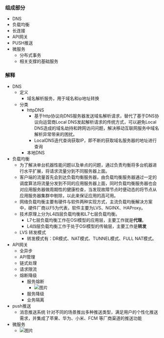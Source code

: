 ### 组成部分

* DNS 
* 负载均衡
*  长连接 
* API网关
* PUSH推送
* 微服务
  * 分布式事务
  * 相关支撑的基础服务

### 解释

* DNS
  * 定义
    * 域名解析服务，用于域名和ip地址转换
  * 分类
    * httpDNS
      * 基于http协议向DNS服务器发送域名解析请求，替代了基于DNS协议向运营商Local DNS发起解析请求的传统方式，可以避免Local DNS造成的域名劫持和跨网访问问题，解决移动互联网服务中域名解析异常带来的困扰。
      * LocalDNS迭代查询获取IP，即不断的获取域名服务器的地址进行查询
    * 本地DNS
* 负载均衡
  * 为了解决单台机器性能问题以及单点的问题，通过负责均衡将多台机器进行水平扩展，将请求流量分到不同服务器上面。
  * 客户端的流量首先会到达负载均衡服务器，由负载均衡服务器通过一定的调度算法将流量分发到不同的应用服务器上面，同时负载均衡服务器也会对应用服务器做周期性的健康检查，当发现故障节点时便动态的将节点从应用服务器集群中剔除，以此来保证应用的高可用。
  * 网络负载均衡主要有硬件与软件两种实现方式，主流负载均衡解决方案中，硬件厂商以F5为代表，软件主要为LVS、NGINX、HAProxy。
  * 技术原理上分为L4四层负载均衡和L7七层负载均衡。
    * L7七层负载均衡工作在OSI模型的应用层，主要工作就是**代理**。
    * L4四层负载均衡工作于处于OSI模型的传输层，主要工作是**转发**
  * LVS 转发模式
    * 转发模式有：DR模式、NAT模式、TUNNEL模式、FULL NAT模式。
* API网关
  * 全异步
  * API管理
  * 链式处理
  * 请求限流
  * 熔断降级
    * 服务熔断
      * ![图片](https://mmbiz.qpic.cn/mmbiz/wbiax4xEAl5xkrTEmtfLkmnianCTUjdOZoicqHzL4LOF31hF2BIKAiaMQzn7b8u5886ITLS5VTia70JZIdU3pTPSacQ/640?wx_fmt=jpeg&tp=webp&wxfrom=5&wx_lazy=1&wx_co=1)
    * 服务降级
    * 业务隔离
* push推送
  * 消息推送系统 针对不同的场景推出多种推送类型，满足用户的个性化推送需求，并集成了苹果、华为、小米、FCM 等厂商渠道的推送功能
* 微服务
  * ![图片](https://mmbiz.qpic.cn/mmbiz/wbiax4xEAl5xkrTEmtfLkmnianCTUjdOZoBbP4wFn3RCUClf4XnxEhLFvdK4EPV4AR3clZiaCwGX0DQDNPxljVc3g/640?wx_fmt=jpeg&tp=webp&wxfrom=5&wx_lazy=1&wx_co=1)